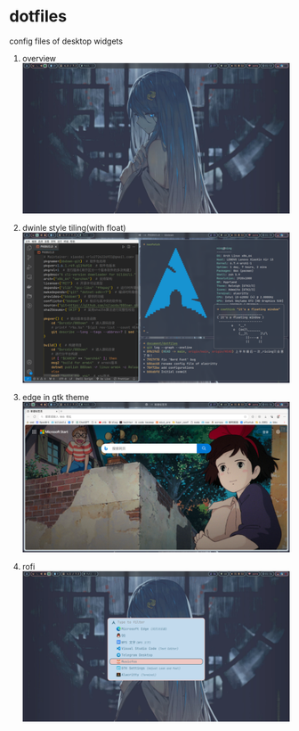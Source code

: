 # dotfiles
config files of desktop widgets

1. overview
![pic_1](pic/screenshot_2024_02_12_01_53_57.png)

2. dwinle style tiling(with float)
![pic_2](pic/screenshot_2024_02_12_01_35_12.png)

3. edge in gtk theme
![pic_3](pic/screenshot_2024_02_12_01_36_10.png)

4. rofi
![pic_4](pic/screenshot_2024_02_12_01_36_36.png)